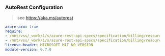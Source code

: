 ### AutoRest Configuration

> see https://aka.ms/autorest

``` yaml
azure-arm: true
require:
- /mnt/vss/_work/1/s/azure-rest-api-specs/specification/billing/resource-manager/readme.md
- /mnt/vss/_work/1/s/azure-rest-api-specs/specification/billing/resource-manager/readme.go.md
license-header: MICROSOFT_MIT_NO_VERSION
module-version: 0.7.0
```